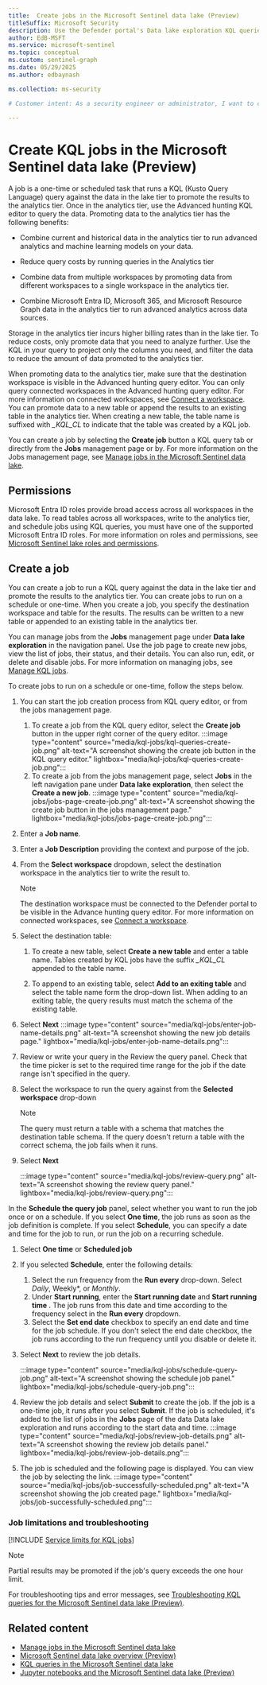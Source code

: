```yaml
---  
title:  Create jobs in the Microsoft Sentinel data lake (Preview)
titleSuffix: Microsoft Security  
description: Use the Defender portal's Data lake exploration KQL queries to create and schedule jobs to promote data to the analytics tier.
author: EdB-MSFT  
ms.service: microsoft-sentinel  
ms.topic: conceptual
ms.custom: sentinel-graph
ms.date: 05/29/2025
ms.author: edbaynash  

ms.collection: ms-security  

# Customer intent: As a security engineer or administrator, I want to create jobs in the Microsoft Sentinel data lake so that I can run KQL queries against the data in the lake tier and promote the results to the analytics tier.

---  
```

 

#  Create KQL jobs in the Microsoft Sentinel data lake (Preview)
 

A job is a one-time or scheduled task that runs a KQL (Kusto Query Language) query against the data in the lake tier to promote the results to the analytics tier. Once in the analytics tier, use the Advanced hunting KQL editor to query the data. Promoting data to the analytics tier has the following benefits:

+ Combine current and historical data in the analytics tier to run advanced analytics and machine learning models on your data.

+ Reduce query costs by running queries in the Analytics tier
+ Combine data from multiple workspaces by promoting data from different workspaces to a single workspace in the analytics tier. 
+ Combine Microsoft Entra ID, Microsoft 365, and Microsoft Resource Graph data in the analytics tier to run advanced analytics across data sources.

Storage in the analytics tier incurs higher billing rates than in the lake tier. To reduce costs, only promote data that you need to analyze further. Use the KQL in your query to project only the columns you need, and filter the data to reduce the amount of data promoted to the analytics tier.  

When promoting data to the analytics tier, make sure that the destination workspace is visible in the Advanced hunting query editor. You can only query connected workspaces in the Advanced hunting query editor. For more information on connected workspaces, see [Connect a workspace](/defender-xdr/advanced-hunting-microsoft-defender#connect-a-workspace). You can promote data to a new table or append the results to an existing table in the analytics tier. When creating a new table, the table name is suffixed with *_KQL_CL* to indicate that the table was created by a KQL job.  


You can create a job by selecting the **Create job** button a KQL query tab or directly from the **Jobs** management page or by. For more information on the Jobs management page, see [Manage jobs in the Microsoft Sentinel data lake](kql-manage-jobs.md).

## Permissions

Microsoft Entra ID roles provide broad access across all workspaces in the data lake. To read tables across all workspaces, write to the analytics tier, and schedule jobs using KQL queries, you must have one of the supported Microsoft Entra ID roles. For more information on roles and permissions, see [Microsoft Sentinel lake roles and permissions](../roles.md#roles-and-permissions-for-the-microsoft-sentinel-data-lake-preview).


## Create a job

You can create a job to run a KQL query against the data in the lake tier and promote the results to the analytics tier. You can create jobs to run on a schedule or one-time. When you create a job, you specify the destination workspace and table for the results. The results can be written to a new table or appended to an existing table in the analytics tier.

You can manage jobs from the **Jobs** management page under **Data lake exploration** in the navigation panel. Use the job page to create new jobs, view the list of jobs, their status, and their details. You can also run, edit, or delete and disable jobs. For more information on managing jobs, see [Manage KQL jobs](kql-manage-jobs.md).

To create jobs to run on a schedule or one-time, follow the steps below. 

1. You can start the job creation process from KQL query editor, or from the jobs management page.
    1. To create a job from the KQL query editor, select the **Create job** button in the upper right corner of the query editor. 
        :::image type="content" source="media/kql-jobs/kql-queries-create-job.png" alt-text="A screenshot showing the create job button in the KQL query editor." lightbox="media/kql-jobs/kql-queries-create-job.png":::
    1. To create a job from the jobs management page, select **Jobs** in the left navigation pane under **Data lake exploration**,  then select the **Create a new job**.
        :::image type="content" source="media/kql-jobs/jobs-page-create-job.png" alt-text="A screenshot showing the create job button in the jobs management page." lightbox="media/kql-jobs/jobs-page-create-job.png":::
1. Enter a **Job name**.       

1. Enter a **Job Description** providing the context and purpose of the job. 

1. From the **Select workspace** dropdown, select the destination workspace in the analytics tier to write the result to. 
    > [!NOTE]
    > The destination workspace must be connected to the Defender portal to be visible in the Advance hunting query editor. For more information on connected workspaces, see [Connect a workspace](/defender-xdr/advanced-hunting-microsoft-defender#connect-a-workspace).

1. Select the destination table:
    1. To create a new table, select **Create a new table** and enter a table name. Tables created by KQL jobs have the suffix *_KQL_CL* appended to the table name.
    
    1. To append to an existing table, select **Add to an exiting table** and select the table name form the drop-down list. When adding to an exiting table, the query results must match the schema of the existing table. 
    
1. Select **Next**
    :::image type="content" source="media/kql-jobs/enter-job-name-details.png" alt-text="A screenshot showing the new job details page." lightbox="media/kql-jobs/enter-job-name-details.png":::

1. Review or write your query in the Review the query panel. Check that the time picker is set to the required time range for the job if the date range isn't specified in the query.
1. Select the workspace to run the query against from the **Selected workspace** drop-down

    > [!NOTE]
    > The query must return a table with a schema that matches the destination table schema. If the query doesn't return a table with the correct schema, the job fails when it runs.
1. Select **Next**

    :::image type="content" source="media/kql-jobs/review-query.png" alt-text="A screenshot showing the review query panel." lightbox="media/kql-jobs/review-query.png":::
 
In the **Schedule the query job** panel, select whether you want to run the job once or on a schedule. If you select **One time**, the job runs as soon as the job definition is complete. If you select **Schedule**, you can specify a date and time for the job to run, or run the job on a recurring schedule.

1. Select **One time** or **Scheduled job**

1. If you selected **Schedule**, enter the following details:
    1. Select the run frequency from the **Run every** drop-down. Select *Daily*, Weekly*, or *Monthly*.
    1. Under **Start running**, enter the **Start running date** and **Start running time** . The job runs from this date and time according to the frequency select in the **Run every** dropdown.
    1. Select the **Set end date** checkbox to specify an end date and time for the job schedule. If you don't select the end date checkbox, the job runs according to the run frequency until you disable or delete it.
   
1. Select **Next** to review the job details.

    :::image type="content" source="media/kql-jobs/schedule-query-job.png" alt-text="A screenshot showing the schedule job panel." lightbox="media/kql-jobs/schedule-query-job.png":::

1. Review the job details and select **Submit** to create the job. If the job is a one-time job, it runs after you select **Submit**. If the job is scheduled, it's added to the list of jobs in the **Jobs** page of the data Data lake exploration and runs according to the start data and time.
    :::image type="content" source="media/kql-jobs/review-job-details.png" alt-text="A screenshot showing the review job details panel." lightbox="media/kql-jobs/review-job-details.png":::

1. The job is scheduled and the following page is displayed. You can view the job by selecting the link.
    :::image type="content" source="media/kql-jobs/job-successfully-scheduled.png" alt-text="A screenshot showing the job created page." lightbox="media/kql-jobs/job-successfully-scheduled.png":::



### Job limitations and troubleshooting

[!INCLUDE [Service limits for KQL jobs](../includes/service-limits-kql-jobs.md)]

> [!NOTE]
>  Partial results may be promoted if the job's query exceeds the one hour limit.

For troubleshooting tips and error messages, see [Troubleshooting KQL queries for the Microsoft Sentinel data lake (Preview)](kql-troubleshooting.md).


## Related content

- [Manage jobs in the Microsoft Sentinel data lake](kql-manage-jobs.md)
- [Microsoft Sentinel data lake overview (Preview)](sentinel-lake-overview.md)
- [KQL queries in the Microsoft Sentinel data lake](kql-queries.md)
- [Jupyter notebooks and the Microsoft Sentinel data lake (Preview)](notebooks.md)
